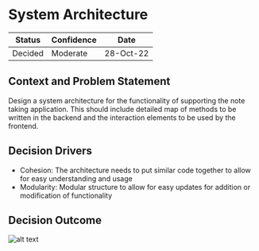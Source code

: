 # System Architecture

|  Status  | Confidence |   Date    |
| -------- | ---------- | --------- |
| Decided |    Moderate    | 28-Oct-22 |

## Context and Problem Statement

Design a system architecture for the functionality of supporting the note taking application. This should include detailed map of methods to be written in the backend and the interaction elements to be used by the frontend. 

## Decision Drivers

* Cohesion: The architecture needs to put similar code together to allow for easy understanding and usage 
* Modularity: Modular structure to allow for easy updates for addition or modification of functionality

## Decision Outcome

![alt text](sys_arch.avif "System Architecture Diagram")
